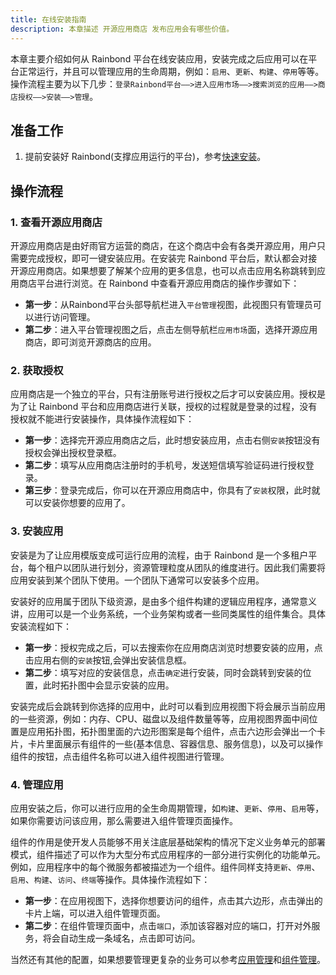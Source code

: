 ```yaml
---
title: 在线安装指南
description: 本章描述 开源应用商店 发布应用会有哪些价值。
---
```


本章主要介绍如何从 Rainbond 平台在线安装应用，安装完成之后应用可以在平台正常运行，并且可以管理应用的生命周期，例如：`启用`、`更新`、`构建`、`停用`等等。操作流程主要为以下几步：`登录Rainbond平台——>进入应用市场——>搜索浏览的应用——>商店授权——>安装——>管理`。

## 准备工作

1. 提前安装好 Rainbond(支撑应用运行的平台)，参考[快速安装](/docs/quick-start/quick-install)。

## 操作流程
### 1. 查看开源应用商店

开源应用商店是由好雨官方运营的商店，在这个商店中会有各类开源应用，用户只需要完成授权，即可一键安装应用。在安装完 Rainbond 平台后，默认都会对接开源应用商店。如果想要了解某个应用的更多信息，也可以点击应用名称跳转到应用商店平台进行浏览。在 Rainbond 中查看开源应用商店的操作步骤如下：

  - **第一步**：从Rainbond平台头部导航栏进入`平台管理`视图，此视图只有管理员可以进行访问管理。
  - **第二步**：进入平台管理视图之后，点击左侧导航栏`应用市场`面，选择开源应用商店，即可浏览开源商店的应用。

### 2. 获取授权

应用商店是一个独立的平台，只有注册账号进行授权之后才可以安装应用。授权是为了让 Rainbond 平台和应用商店进行关联，授权的过程就是登录的过程，没有授权就不能进行安装操作，具体操作流程如下：

  - **第一步**：选择完开源应用商店之后，此时想安装应用，点击右侧`安装`按钮没有授权会弹出授权登录框。
  - **第二步**：填写从应用商店注册时的手机号，发送短信填写验证码进行授权登录。
  - **第三步**：登录完成后，你可以在开源应用商店中，你具有了`安装`权限，此时就可以安装你想要的应用了。

### 3. 安装应用

安装是为了让应用模版变成可运行应用的流程，由于 Rainbond 是一个多租户平台，每个租户以团队进行划分，资源管理粒度从团队的维度进行。因此我们需要将应用安装到某个团队下使用。一个团队下通常可以安装多个应用。

安装好的应用属于团队下级资源，是由多个组件构建的逻辑应用程序，通常意义讲，应用可以是一个业务系统，一个业务架构或者一些同类属性的组件集合。具体安装流程如下：

  - **第一步**：授权完成之后，可以去搜索你在应用商店浏览时想要安装的应用，点击应用右侧的`安装`按钮,会弹出安装信息框。
  - **第二步**：填写对应的安装信息，点击`确定`进行安装，同时会跳转到安装的位置，此时拓扑图中会显示安装的应用。

安装完成后会跳转到你选择的应用中，此时可以看到应用视图下将会展示当前应用的一些资源，例如：内存、CPU、磁盘以及组件数量等等，应用视图界面中间位置是应用拓扑图，拓扑图里面的六边形图案是每个组件，点击六边形会弹出一个卡片，卡片里面展示有组件的一些(基本信息、容器信息、服务信息)，以及可以操作组件的按钮，点击组件名称可以进入组件视图进行管理。

### 4. 管理应用

应用安装之后，你可以进行应用的全生命周期管理，如`构建`、`更新`、`停用`、`启用`等，如果你需要访问该应用，那么需要进入组件管理页面操作。

组件的作用是使开发人员能够不用关注底层基础架构的情况下定义业务单元的部署模式，组件描述了可以作为大型分布式应用程序的一部分进行实例化的功能单元。例如，应用程序中的每个微服务都被描述为一个组件。组件同样支持`更新`、`停用`、`启用`、`构建`、`访问`、`终端`等操作。具体操作流程如下：

  - **第一步**：在应用视图下，选择你想要访问的组件，点击其六边形，点击弹出的卡片上端，可以进入组件管理页面。
  - **第二步**：在组件管理页面中，点击`端口`，添加该容器对应的端口，打开对外服务，将会自动生成一条域名，点击即可访问。

当然还有其他的配置，如果想要管理更复杂的业务可以参考[应用管理](/docs/use-manual/app-manage)和[组件管理](/docs/use-manual/component-manage)。

